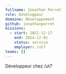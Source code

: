 ```yaml
---
fullname: Jonathan Perret
role: Développeur
domaine: Développement
github: jonathanperret
missions:
  - start: 2021-12-17
    end: 2024-12-01
    status: service
    employer: /ut7
teams: []
---
```

Développeur chez /ut7
